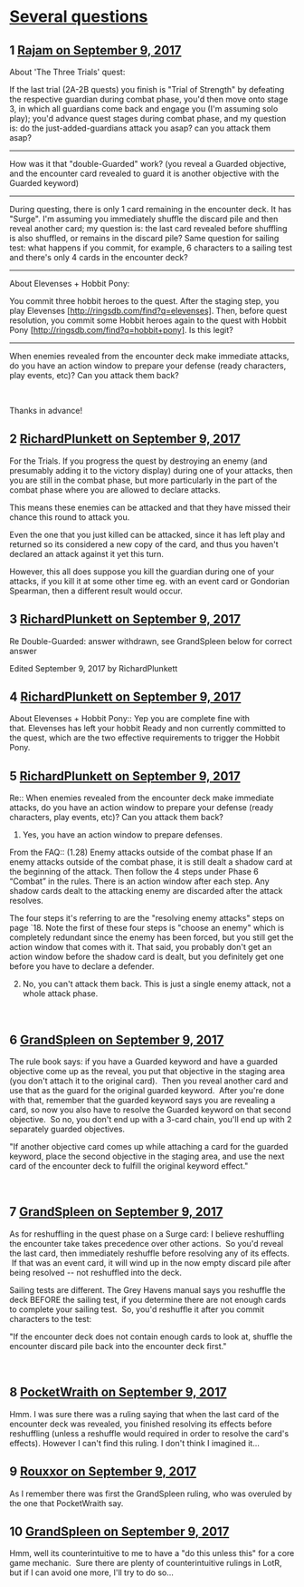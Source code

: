 # [Several questions](https://community.fantasyflightgames.com/topic/258303-several-questions/)

## 1 [Rajam on September 9, 2017](https://community.fantasyflightgames.com/topic/258303-several-questions/?do=findComment&comment=2975597)

About 'The Three Trials' quest:

If the last trial (2A-2B quests) you finish is "Trial of Strength" by defeating the respective guardian during combat phase, you'd then move onto stage 3, in which all guardians come back and engage you (I'm assuming solo play); you'd advance quest stages during combat phase, and my question is: do the just-added-guardians attack you asap? can you attack them asap?

---

How was it that "double-Guarded" work? (you reveal a Guarded objective, and the encounter card revealed to guard it is another objective with the Guarded keyword) 

---

During questing, there is only 1 card remaining in the encounter deck. It has "Surge". I'm assuming you immediately shuffle the discard pile and then reveal another card; my question is: the last card revealed before shuffling is also shuffled, or remains in the discard pile? Same question for sailing test: what happens if you commit, for example, 6 characters to a sailing test and there's only 4 cards in the encounter deck?

---

About Elevenses + Hobbit Pony:

You commit three hobbit heroes to the quest. After the staging step, you play Elevenses [http://ringsdb.com/find?q=elevenses]. Then, before quest resolution, you commit some Hobbit heroes again to the quest with Hobbit Pony [http://ringsdb.com/find?q=hobbit+pony]. Is this legit?

---

When enemies revealed from the encounter deck make immediate attacks, do you have an action window to prepare your defense (ready characters, play events, etc)? Can you attack them back?

 

Thanks in advance!

## 2 [RichardPlunkett on September 9, 2017](https://community.fantasyflightgames.com/topic/258303-several-questions/?do=findComment&comment=2975645)

For the Trials. If you progress the quest by destroying an enemy (and presumably adding it to the victory display) during one of your attacks, then you are still in the combat phase, but more particularly in the part of the combat phase where you are allowed to declare attacks.

This means these enemies can be attacked and that they have missed their chance this round to attack you.

Even the one that you just killed can be attacked, since it has left play and returned so its considered a new copy of the card, and thus you haven't declared an attack against it yet this turn.

However, this all does suppose you kill the guardian during one of your attacks, if you kill it at some other time eg. with an event card or Gondorian Spearman, then a different result would occur.

## 3 [RichardPlunkett on September 9, 2017](https://community.fantasyflightgames.com/topic/258303-several-questions/?do=findComment&comment=2975650)

Re Double-Guarded: answer withdrawn, see GrandSpleen below for correct answer

Edited September 9, 2017 by RichardPlunkett

## 4 [RichardPlunkett on September 9, 2017](https://community.fantasyflightgames.com/topic/258303-several-questions/?do=findComment&comment=2975656)

About Elevenses + Hobbit Pony:: Yep you are complete fine with that. Elevenses has left your hobbit Ready and non currently committed to the quest, which are the two effective requirements to trigger the Hobbit Pony.

## 5 [RichardPlunkett on September 9, 2017](https://community.fantasyflightgames.com/topic/258303-several-questions/?do=findComment&comment=2975670)

Re:: When enemies revealed from the encounter deck make immediate attacks, do you have an action window to prepare your defense (ready characters, play events, etc)? Can you attack them back?

1) Yes, you have an action window to prepare defenses.

From the FAQ:: (1.28) Enemy attacks outside of the combat phase
If an enemy attacks outside of the combat phase, it is still dealt a shadow card at the beginning of the attack. Then follow the 4 steps under Phase 6 “Combat” in the rules. There is an action window after each step. Any shadow cards dealt to the attacking enemy are discarded after the attack resolves.

The four steps it's referring to are the "resolving enemy attacks" steps on page `18. Note the first of these four steps is "choose an enemy" which is completely redundant since the enemy has been forced, but you still get the action window that comes with it. That said, you probably don't get an action window before the shadow card is dealt, but you definitely get one before you have to declare a defender.

2) No, you can't attack them back. This is just a single enemy attack, not a whole attack phase.

 

## 6 [GrandSpleen on September 9, 2017](https://community.fantasyflightgames.com/topic/258303-several-questions/?do=findComment&comment=2975719)

The rule book says: if you have a Guarded keyword and have a guarded objective come up as the reveal, you put that objective in the staging area (you don't attach it to the original card).  Then you reveal another card and use that as the guard for the original guarded keyword.  After you're done with that, remember that the guarded keyword says you are revealing a card, so now you also have to resolve the Guarded keyword on that second objective.  So no, you don't end up with a 3-card chain, you'll end up with 2 separately guarded objectives.

"If another objective card comes up
while attaching a card for the guarded keyword, place
the second objective in the staging area, and use the
next card of the encounter deck to fulfill the original
keyword effect."

 

## 7 [GrandSpleen on September 9, 2017](https://community.fantasyflightgames.com/topic/258303-several-questions/?do=findComment&comment=2975725)

As for reshuffling in the quest phase on a Surge card: I believe reshuffling the encounter take takes precedence over other actions.  So you'd reveal the last card, then immediately reshuffle before resolving any of its effects.  If that was an event card, it will wind up in the now empty discard pile after being resolved -- not reshuffled into the deck.

Sailing tests are different. The Grey Havens manual says you reshuffle the deck BEFORE the sailing test, if you determine there are not enough cards to complete your sailing test.  So, you'd reshuffle it after you commit characters to the test:

"If the encounter deck does not
contain enough cards to look at, shuffle the encounter discard
pile back into the encounter deck first."

 

## 8 [PocketWraith on September 9, 2017](https://community.fantasyflightgames.com/topic/258303-several-questions/?do=findComment&comment=2976071)

Hmm. I was sure there was a ruling saying that when the last card of the encounter deck was revealed, you finished resolving its effects before reshuffling (unless a reshuffle would required in order to resolve the card's effects). However I can't find this ruling. I don't think I imagined it...

## 9 [Rouxxor on September 9, 2017](https://community.fantasyflightgames.com/topic/258303-several-questions/?do=findComment&comment=2976184)

As I remember there was first the GrandSpleen ruling, who was overuled by the one that PocketWraith say.

## 10 [GrandSpleen on September 9, 2017](https://community.fantasyflightgames.com/topic/258303-several-questions/?do=findComment&comment=2976487)

Hmm, well its counterintuitive to me to have a "do this unless this" for a core game mechanic.  Sure there are plenty of counterintuitive rulings in LotR, but if I can avoid one more, I'll try to do so...

